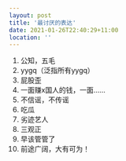 ```yaml
---
layout: post
title: '最讨厌的表达'
date: 2021-01-26T22:40:29+11:00
location: ''
---
```


1. 公知，五毛
2. yygq（泛指所有yygq）
3. 屁股歪
4. 一面赚x国人的钱，一面……
5. 不信谣，不传谣
6. 吃瓜
7. 劣迹艺人
8. 三观正
9. 早该管管了
10. 前途广阔，大有可为！

